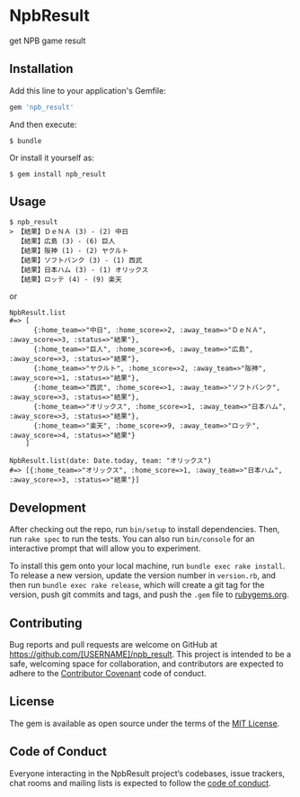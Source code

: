 # NpbResult

get NPB game result

## Installation

Add this line to your application's Gemfile:

```ruby
gem 'npb_result'
```

And then execute:

    $ bundle

Or install it yourself as:

    $ gem install npb_result

## Usage

```
$ npb_result
> 【結果】ＤｅＮＡ (3) - (2) 中日
  【結果】広島 (3) - (6) 巨人
  【結果】阪神 (1) - (2) ヤクルト
  【結果】ソフトバンク (3) - (1) 西武
  【結果】日本ハム (3) - (1) オリックス
  【結果】ロッテ (4) - (9) 楽天
```

or

```
NpbResult.list
#=> [
      {:home_team=>"中日", :home_score=>2, :away_team=>"ＤｅＮＡ", :away_score=>3, :status=>"結果"},
      {:home_team=>"巨人", :home_score=>6, :away_team=>"広島", :away_score=>3, :status=>"結果"},
      {:home_team=>"ヤクルト", :home_score=>2, :away_team=>"阪神", :away_score=>1, :status=>"結果"},
      {:home_team=>"西武", :home_score=>1, :away_team=>"ソフトバンク", :away_score=>3, :status=>"結果"},
      {:home_team=>"オリックス", :home_score=>1, :away_team=>"日本ハム", :away_score=>3, :status=>"結果"}, 
      {:home_team=>"楽天", :home_score=>9, :away_team=>"ロッテ", :away_score=>4, :status=>"結果"}
    ]

NpbResult.list(date: Date.today, team: "オリックス")
#=> [{:home_team=>"オリックス", :home_score=>1, :away_team=>"日本ハム", :away_score=>3, :status=>"結果"}]
```


## Development

After checking out the repo, run `bin/setup` to install dependencies. Then, run `rake spec` to run the tests. You can also run `bin/console` for an interactive prompt that will allow you to experiment.

To install this gem onto your local machine, run `bundle exec rake install`. To release a new version, update the version number in `version.rb`, and then run `bundle exec rake release`, which will create a git tag for the version, push git commits and tags, and push the `.gem` file to [rubygems.org](https://rubygems.org).

## Contributing

Bug reports and pull requests are welcome on GitHub at https://github.com/[USERNAME]/npb_result. This project is intended to be a safe, welcoming space for collaboration, and contributors are expected to adhere to the [Contributor Covenant](http://contributor-covenant.org) code of conduct.

## License

The gem is available as open source under the terms of the [MIT License](https://opensource.org/licenses/MIT).

## Code of Conduct

Everyone interacting in the NpbResult project’s codebases, issue trackers, chat rooms and mailing lists is expected to follow the [code of conduct](https://github.com/[USERNAME]/npb_result/blob/master/CODE_OF_CONDUCT.md).
